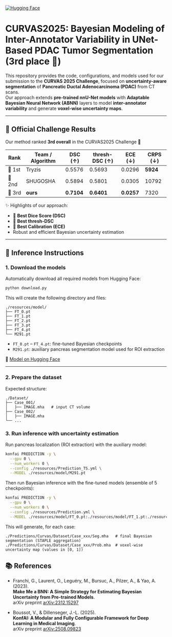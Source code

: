 [![Hugging Face](https://img.shields.io/badge/🤗%20Hugging%20Face-CURVASPDACVI-blue)](https://huggingface.co/VBoussot/CurvasPDACVI)

# CURVAS2025: Bayesian Modeling of Inter-Annotator Variability in UNet-Based PDAC Tumor Segmentation (3rd place 🏅)

This repository provides the code, configurations, and models used for our submission to the **CURVAS 2025 Challenge**, focused on **uncertainty-aware segmentation** of **Pancreatic Ductal Adenocarcinoma (PDAC)** from CT scans.  
Our approach extends **pre-trained nnU-Net models** with **Adaptable Bayesian Neural Network (ABNN)** layers to model **inter-annotator variability** and generate **voxel-wise uncertainty maps**.

---

## 🏁 Official Challenge Results

Our method ranked **3rd overall** in the CURVAS2025 Challenge 🏅

| Rank | Team / Algorithm             | DSC (↑) | thresh-DSC (↑) | ECE (↓) | CRPS (↓) |
|------|------------------------------|---------|----------------|---------|----------|
| 🥇 1st | Tryzis    | 0.5576  | 0.5693         | 0.0296  | **5924** |
| 🥈 2nd | SHUGOSHA    | 0.5894  | 0.5801         | 0.0305  | 10792    |
| 🥉 3rd | **ours** | **0.7104** | **0.6401** | **0.0257** | 7320     |

✨ Highlights of our approach:
- 🥇 **Best Dice Score (DSC)**
- 🥇 **Best thresh-DSC**
- 🥇 **Best Calibration (ECE)**
- Robust and efficient Bayesian uncertainty estimation

---

## 🚀 Inference Instructions

### 1. Download the models

Automatically download all required models from Hugging Face:

```bash
python download.py
```

This will create the following directory and files:

```
./resources/model/
├── FT_0.pt
├── FT_1.pt
├── FT_2.pt
├── FT_3.pt
├── FT_4.pt
└── M291.pt
```

- `FT_0.pt` – `FT_4.pt`: fine-tuned Bayesian checkpoints  
- `M291.pt`: auxiliary pancreas segmentation model used for ROI extraction  

🔗 [Model on Hugging Face](https://huggingface.co/VBoussot/Curvas2025)

---

### 2. Prepare the dataset

Expected structure:

```
./Dataset/
├── Case_001/
│   ├── IMAGE.mha   # input CT volume
├── Case_002/
│   ├── IMAGE.mha
└── ...
```

### 3. Run inference with uncertainty estimation

Run pancreas localization (ROI extraction) with the auxiliary model:

```bash
konfai PREDICTION -y \
  --gpu 0 \
  --num_workers 0 \
  --config ./resources/Prediction_TS.yml \
  --MODEL ./resources/model/M291.pt
```

Then run Bayesian inference with the fine-tuned models (ensemble of 5 checkpoints):

```bash
konfai PREDICTION -y \
  --gpu 0 \
  --num_workers 0 \
  --config ./resources/Prediction.yml \
  --MODEL ./resources/model/FT_0.pt:./resources/model/FT_1.pt:./resources/model/FT_2.pt:./resources/model/FT_3.pt:./resources/model/FT_4.pt
```

This will generate, for each case:

```
./Predictions/Curvas/Dataset/Case_xxx/Seg.mha   # final Bayesian segmentation (STAPLE aggregation)
./Predictions/Curvas/Dataset/Case_xxx/Prob.mha  # voxel-wise uncertainty map (values in [0, 1])
```

## 📚 References

- Franchi, G., Laurent, O., Leguéry, M., Bursuc, A., Pilzer, A., & Yao, A. (2023).  
  **Make Me a BNN: A Simple Strategy for Estimating Bayesian Uncertainty from Pre-trained Models**.  
  arXiv preprint [arXiv:2312.15297](https://arxiv.org/abs/2312.15297)

- Boussot, V., & Dillenseger, J.-L. (2025).  
  **KonfAI: A Modular and Fully Configurable Framework for Deep Learning in Medical Imaging**.  
  arXiv preprint [arXiv:2508.09823](https://arxiv.org/abs/2508.09823)
